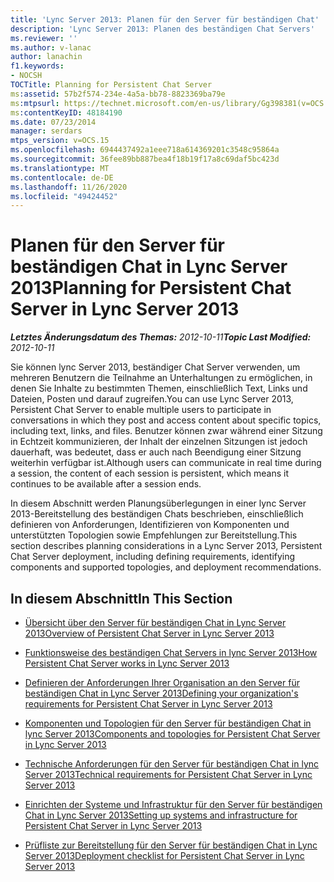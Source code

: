 ```yaml
---
title: 'Lync Server 2013: Planen für den Server für beständigen Chat'
description: 'Lync Server 2013: Planen des beständigen Chat Servers'
ms.reviewer: ''
ms.author: v-lanac
author: lanachin
f1.keywords:
- NOCSH
TOCTitle: Planning for Persistent Chat Server
ms:assetid: 57b2f574-234e-4a5a-bb78-8823369ba79e
ms:mtpsurl: https://technet.microsoft.com/en-us/library/Gg398381(v=OCS.15)
ms:contentKeyID: 48184190
ms.date: 07/23/2014
manager: serdars
mtps_version: v=OCS.15
ms.openlocfilehash: 6944437492a1eee718a614369201c3548c95864a
ms.sourcegitcommit: 36fee89bb887bea4f18b19f17a8c69daf5bc423d
ms.translationtype: MT
ms.contentlocale: de-DE
ms.lasthandoff: 11/26/2020
ms.locfileid: "49424452"
---
```

# <a name="planning-for-persistent-chat-server-in-lync-server-2013"></a><span data-ttu-id="a459c-103">Planen für den Server für beständigen Chat in Lync Server 2013</span><span class="sxs-lookup"><span data-stu-id="a459c-103">Planning for Persistent Chat Server in Lync Server 2013</span></span>

<div data-xmlns="http://www.w3.org/1999/xhtml">

<div class="topic" data-xmlns="http://www.w3.org/1999/xhtml" data-msxsl="urn:schemas-microsoft-com:xslt" data-cs="https://msdn.microsoft.com/">

<div data-asp="https://msdn2.microsoft.com/asp">



</div>

<div id="mainSection">

<div id="mainBody"><span data-ttu-id="a459c-104">

<span> </span></span><span class="sxs-lookup"><span data-stu-id="a459c-104">

<span> </span></span></span>

<span data-ttu-id="a459c-105">_**Letztes Änderungsdatum des Themas:** 2012-10-11_</span><span class="sxs-lookup"><span data-stu-id="a459c-105">_**Topic Last Modified:** 2012-10-11_</span></span>

<span data-ttu-id="a459c-106">Sie können lync Server 2013, beständiger Chat Server verwenden, um mehreren Benutzern die Teilnahme an Unterhaltungen zu ermöglichen, in denen Sie Inhalte zu bestimmten Themen, einschließlich Text, Links und Dateien, Posten und darauf zugreifen.</span><span class="sxs-lookup"><span data-stu-id="a459c-106">You can use Lync Server 2013, Persistent Chat Server to enable multiple users to participate in conversations in which they post and access content about specific topics, including text, links, and files.</span></span> <span data-ttu-id="a459c-107">Benutzer können zwar während einer Sitzung in Echtzeit kommunizieren, der Inhalt der einzelnen Sitzungen ist jedoch dauerhaft, was bedeutet, dass er auch nach Beendigung einer Sitzung weiterhin verfügbar ist.</span><span class="sxs-lookup"><span data-stu-id="a459c-107">Although users can communicate in real time during a session, the content of each session is persistent, which means it continues to be available after a session ends.</span></span>

<span data-ttu-id="a459c-108">In diesem Abschnitt werden Planungsüberlegungen in einer lync Server 2013-Bereitstellung des beständigen Chats beschrieben, einschließlich definieren von Anforderungen, Identifizieren von Komponenten und unterstützten Topologien sowie Empfehlungen zur Bereitstellung.</span><span class="sxs-lookup"><span data-stu-id="a459c-108">This section describes planning considerations in a Lync Server 2013, Persistent Chat Server deployment, including defining requirements, identifying components and supported topologies, and deployment recommendations.</span></span>

<div>

## <a name="in-this-section"></a><span data-ttu-id="a459c-109">In diesem Abschnitt</span><span class="sxs-lookup"><span data-stu-id="a459c-109">In This Section</span></span>

  - [<span data-ttu-id="a459c-110">Übersicht über den Server für beständigen Chat in Lync Server 2013</span><span class="sxs-lookup"><span data-stu-id="a459c-110">Overview of Persistent Chat Server in Lync Server 2013</span></span>](lync-server-2013-overview-of-persistent-chat-server.md)

  - [<span data-ttu-id="a459c-111">Funktionsweise des beständigen Chat Servers in lync Server 2013</span><span class="sxs-lookup"><span data-stu-id="a459c-111">How Persistent Chat Server works in Lync Server 2013</span></span>](lync-server-2013-how-persistent-chat-server-works.md)

  - [<span data-ttu-id="a459c-112">Definieren der Anforderungen Ihrer Organisation an den Server für beständigen Chat in Lync Server 2013</span><span class="sxs-lookup"><span data-stu-id="a459c-112">Defining your organization's requirements for Persistent Chat Server in Lync Server 2013</span></span>](lync-server-2013-defining-your-requirements-for-persistent-chat-server.md)

  - [<span data-ttu-id="a459c-113">Komponenten und Topologien für den Server für beständigen Chat in lync Server 2013</span><span class="sxs-lookup"><span data-stu-id="a459c-113">Components and topologies for Persistent Chat Server in Lync Server 2013</span></span>](lync-server-2013-components-and-topologies-for-persistent-chat-server.md)

  - [<span data-ttu-id="a459c-114">Technische Anforderungen für den Server für beständigen Chat in lync Server 2013</span><span class="sxs-lookup"><span data-stu-id="a459c-114">Technical requirements for Persistent Chat Server in Lync Server 2013</span></span>](lync-server-2013-technical-requirements-for-persistent-chat-server.md)

  - [<span data-ttu-id="a459c-115">Einrichten der Systeme und Infrastruktur für den Server für beständigen Chat in Lync Server 2013</span><span class="sxs-lookup"><span data-stu-id="a459c-115">Setting up systems and infrastructure for Persistent Chat Server in Lync Server 2013</span></span>](lync-server-2013-setting-up-systems-and-infrastructure-for-persistent-chat-server.md)

  - [<span data-ttu-id="a459c-116">Prüfliste zur Bereitstellung für den Server für beständigen Chat in Lync Server 2013</span><span class="sxs-lookup"><span data-stu-id="a459c-116">Deployment checklist for Persistent Chat Server in Lync Server 2013</span></span>](lync-server-2013-deployment-checklist-for-persistent-chat-server.md)

<span data-ttu-id="a459c-117"></div>

</div>

<span> </span>

</div>

</div>

</span><span class="sxs-lookup"><span data-stu-id="a459c-117"></div>

</div>

<span> </span>

</div>

</div>

</span></span></div>

